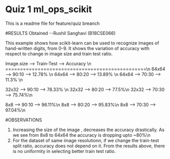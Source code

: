 # Quiz 1 ml_ops_scikit 
This is a readme file for feature/quiz breanch

#RESULTS Obtained
--Rushil Sanghavi (B18CSE066)

This example shows how scikit-learn can be used to recognize images of
hand-written digits, from 0-9. 
It shows the variation of accuracy with respect to change in image size and train test ratio. 

Image.size -->	Train-Test -->	Accuracy \n
================================================\n
64x64    -->	90:10    -->	12.78% \n
64x64    -->	80:20    -->	13.89% \n
64x64    -->	70:30    -->	11.3%  \n

32x32    -->	90:10    -->	78.33% \n
32x32    -->	80:20    -->	77.5%\n
32x32    -->	70:30    -->	75.74%\n

8x8    -->		90:10    -->	96.11%\n
8x8    -->		80:20    -->	95.83%\n
8x8    -->		70:30    -->	97.04%\n


#OBSERVATIONS

1. Increasing the size of the image , decreases the accuracy drastically. As we see from 8x8 to 64x64 the accuracy is dropping upto ~80%\n
2. For the dataset of same image resolutionn, if we change the train-test split ratio, accuracy does not depend on it. From the results above, there is no uniformity in selecting better train test ratio.
  

